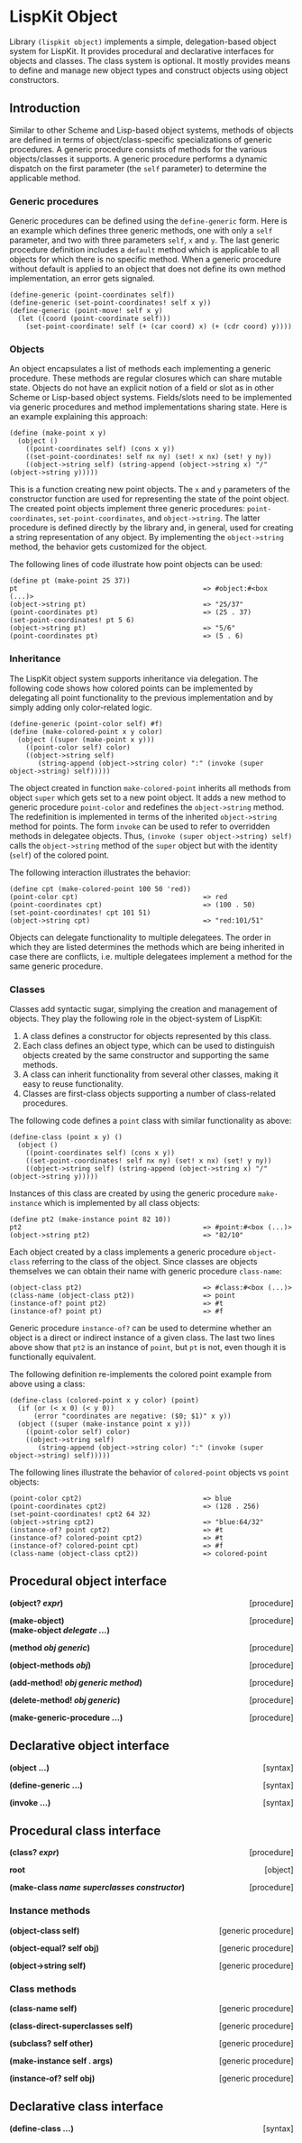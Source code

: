 # LispKit Object

Library `(lispkit object)` implements a simple, delegation-based object system for LispKit. It provides procedural and declarative interfaces for objects and classes. The class system is optional. It mostly provides means to define and manage new object types and construct objects using object constructors.


## Introduction

Similar to other Scheme and Lisp-based object systems, methods of objects are defined in terms of object/class-specific specializations of generic procedures. A generic procedure consists of methods for the various objects/classes it supports. A generic procedure performs a dynamic dispatch on the first parameter (the `self` parameter) to determine the applicable method.

### Generic procedures

Generic procedures can be defined using the `define-generic` form. Here is an example which defines three generic methods, one with only a `self` parameter, and two with three parameters `self`, `x` and `y`. The last generic procedure definition includes a `default` method which is applicable to all objects for which there is no specific method. When a generic procedure without default is applied to an object that does not define its own method implementation, an error gets signaled.

```
(define-generic (point-coordinates self))
(define-generic (set-point-coordinates! self x y))
(define-generic (point-move! self x y)
  (let ((coord (point-coordinate self)))
    (set-point-coordinate! self (+ (car coord) x) (+ (cdr coord) y))))
```

### Objects

An object encapsulates a list of methods each implementing a generic procedure. These methods are regular closures which can share mutable state. Objects do not have an explicit notion of a field or slot as in other Scheme or Lisp-based object systems. Fields/slots need to be implemented via generic procedures and method implementations sharing state. Here is an example explaining this approach:

```
(define (make-point x y)
  (object ()
    ((point-coordinates self) (cons x y))
    ((set-point-coordinates! self nx ny) (set! x nx) (set! y ny))
    ((object->string self) (string-append (object->string x) "/" (object->string y)))))
```

This is a function creating new point objects. The `x` and `y` parameters of the constructor function are used for representing the state of the point object. The created point objects implement three generic procedures: `point-coordinates`, `set-point-coordinates`, and `object->string`. The latter procedure is defined directly by the library and, in general, used for creating a string representation of any object. By implementing the `object->string` method, the behavior gets customized for the object.

The following lines of code illustrate how point objects can be used:

```
(define pt (make-point 25 37))
pt                                              => #object:#<box (...)>
(object->string pt)                             => "25/37"
(point-coordinates pt)                          => (25 . 37)
(set-point-coordinates! pt 5 6)
(object->string pt)                             => "5/6"
(point-coordinates pt)                          => (5 . 6)
```

### Inheritance

The LispKit object system supports inheritance via delegation. The following code shows how colored points can be implemented by delegating all point functionality to the previous implementation and by simply adding only color-related logic.

```
(define-generic (point-color self) #f)
(define (make-colored-point x y color)
  (object ((super (make-point x y)))
    ((point-color self) color)
    ((object->string self)
       (string-append (object->string color) ":" (invoke (super object->string) self)))))
```

The object created in function `make-colored-point` inherits all methods from object `super` which gets set to a new point object. It adds a new method to generic procedure `point-color` and redefines the `object->string` method. The redefinition is implemented in terms of the inherited `object->string` method for points. The form `invoke` can be used to refer to overridden methods in delegatee objects. Thus, `(invoke (super object->string) self)` calls the `object->string` method of the `super` object but with the identity (`self`) of the colored point.

The following interaction illustrates the behavior:

```
(define cpt (make-colored-point 100 50 'red))
(point-color cpt)                               => red
(point-coordinates cpt)                         => (100 . 50)
(set-point-coordinates! cpt 101 51)
(object->string cpt)                            => "red:101/51"
```

Objects can delegate functionality to multiple delegatees. The order in which they are listed determines the methods which are being inherited in case there are conflicts, i.e. multiple delegatees implement a method for the same generic procedure.

### Classes

Classes add syntactic sugar, simplying the creation and management of objects. They play the following role in the object-system of LispKit:

  1. A class defines a constructor for objects represented by this class.
  2. Each class defines an object type, which can be used to distinguish objects created by the same constructor and supporting the same methods.
  3. A class can inherit functionality from several other classes, making it easy to reuse functionality.
  4. Classes are first-class objects supporting a number of class-related procedures.

The following code defines a `point` class with similar functionality as above:

```
(define-class (point x y) ()
  (object ()
    ((point-coordinates self) (cons x y))
    ((set-point-coordinates! self nx ny) (set! x nx) (set! y ny))
    ((object->string self) (string-append (object->string x) "/" (object->string y)))))
```

Instances of this class are created by using the generic procedure `make-instance` which is implemented by all class objects:

```
(define pt2 (make-instance point 82 10))
pt2                                             => #point:#<box (...)>
(object->string pt2)                            => "82/10"
```

Each object created by a class implements a generic procedure `object-class` referring to the class of the object. Since classes are objects themselves we can obtain their name with generic procedure `class-name`:

```
(object-class pt2)                              => #class:#<box (...)>
(class-name (object-class pt2))                 => point
(instance-of? point pt2)                        => #t
(instance-of? point pt)                         => #f
```

Generic procedure `instance-of?` can be used to determine whether an object is a direct or indirect instance of a given class. The last two lines above show that `pt2` is an instance of `point`, but `pt` is not, even though it is functionally equivalent.

The following definition re-implements the colored point example from above using a class:

```
(define-class (colored-point x y color) (point)
  (if (or (< x 0) (< y 0))
      (error "coordinates are negative: ($0; $1)" x y))
  (object ((super (make-instance point x y)))
    ((point-color self) color)
    ((object->string self)
       (string-append (object->string color) ":" (invoke (super object->string) self)))))
```

The following lines illustrate the behavior of `colored-point` objects vs `point` objects:

```
(point-color cpt2)                              => blue
(point-coordinates cpt2)                        => (128 . 256)
(set-point-coordinates! cpt2 64 32)
(object->string cpt2)                           => "blue:64/32"
(instance-of? point cpt2)                       => #t
(instance-of? colored-point cpt2)               => #t
(instance-of? colored-point cpt)                => #f
(class-name (object-class cpt2))                => colored-point
```


## Procedural object interface

**(object? _expr_)** &nbsp;&nbsp;&nbsp; <span style="float:right;text-align:rigth;">[procedure]</span>  

**(make-object)** &nbsp;&nbsp;&nbsp; <span style="float:right;text-align:rigth;">[procedure]</span>  
**(make-object _delegate ..._)**

**(method _obj generic_)** &nbsp;&nbsp;&nbsp; <span style="float:right;text-align:rigth;">[procedure]</span>  

**(object-methods _obj_)** &nbsp;&nbsp;&nbsp; <span style="float:right;text-align:rigth;">[procedure]</span>  

**(add-method! _obj generic method_)** &nbsp;&nbsp;&nbsp; <span style="float:right;text-align:rigth;">[procedure]</span>  

**(delete-method! _obj generic_)** &nbsp;&nbsp;&nbsp; <span style="float:right;text-align:rigth;">[procedure]</span>  

**(make-generic-procedure ...)** &nbsp;&nbsp;&nbsp; <span style="float:right;text-align:rigth;">[procedure]</span>  


## Declarative object interface

**(object ...)** &nbsp;&nbsp;&nbsp; <span style="float:right;text-align:rigth;">[syntax]</span>  

**(define-generic ...)** &nbsp;&nbsp;&nbsp; <span style="float:right;text-align:rigth;">[syntax]</span>  

**(invoke ...)** &nbsp;&nbsp;&nbsp; <span style="float:right;text-align:rigth;">[syntax]</span>  



## Procedural class interface

**(class? _expr_)** &nbsp;&nbsp;&nbsp; <span style="float:right;text-align:rigth;">[procedure]</span>  

**root** &nbsp;&nbsp;&nbsp; <span style="float:right;text-align:rigth;">[object]</span>  

**(make-class _name superclasses constructor_)** &nbsp;&nbsp;&nbsp; <span style="float:right;text-align:rigth;">[procedure]</span>  

### Instance methods

**(object-class self)** &nbsp;&nbsp;&nbsp; <span style="float:right;text-align:rigth;">[generic procedure]</span>  

**(object-equal? self obj)** &nbsp;&nbsp;&nbsp; <span style="float:right;text-align:rigth;">[generic procedure]</span>  

**(object->string self)** &nbsp;&nbsp;&nbsp; <span style="float:right;text-align:rigth;">[generic procedure]</span>  

### Class methods

**(class-name self)** &nbsp;&nbsp;&nbsp; <span style="float:right;text-align:rigth;">[generic procedure]</span>  

**(class-direct-superclasses self)** &nbsp;&nbsp;&nbsp; <span style="float:right;text-align:rigth;">[generic procedure]</span>  

**(subclass? self other)** &nbsp;&nbsp;&nbsp; <span style="float:right;text-align:rigth;">[generic procedure]</span>  

**(make-instance self . args)** &nbsp;&nbsp;&nbsp; <span style="float:right;text-align:rigth;">[generic procedure]</span>  

**(instance-of? self obj)** &nbsp;&nbsp;&nbsp; <span style="float:right;text-align:rigth;">[generic procedure]</span>  


## Declarative class interface

**(define-class ...)** &nbsp;&nbsp;&nbsp; <span style="float:right;text-align:rigth;">[syntax]</span>  

